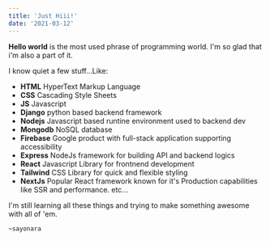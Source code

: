 ```yaml
---
title: 'Just Hiii!'
date: '2021-03-12'
---
```



**Hello world** is the most used phrase of programming world.
I'm so glad that i'm also a part of it.

I know quiet a few stuff...Like:
-   **HTML**    HyperText Markup Language
-   **CSS**     Cascading Style Sheets
-   **JS**  Javascript
-   **Django**  python based backend framework
-   **Nodejs**  Javascript based runtine environment used to backend dev
-   **Mongodb** NoSQL database
-   **Firebase**    Google product with full-stack application supporting accessibility
-   **Express** NodeJs framework for building API and backend logics
-   **React**   Javascript Library for frontnend development
-   **Tailwind**    CSS Library for quick and flexible styling
-   **NextJs**  Popular React framework known for it's Production capabilities like SSR and performance.
etc...

I'm still learning all these things and trying to make something awesome with all of 'em.

`~sayonara`